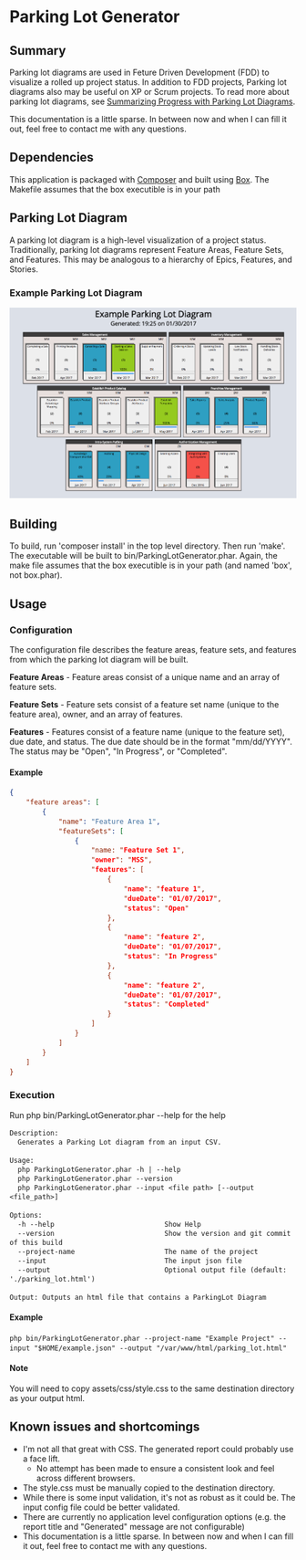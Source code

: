 # Parking Lot Generator

## Summary
Parking lot diagrams are used in Feture Driven Development (FDD) to visualize a rolled up project status. In addition to FDD projects, Parking lot diagrams also may be useful on XP or Scrum projects. To read more about parking lot diagrams, see <a href="http://leadinganswers.typepad.com/leading_answers/2007/02/summarizing_pro.html" target="_blank">Summarizing Progress with Parking Lot Diagrams</a>.

This documentation is a little sparse. In between now and when I can fill it out, feel free to contact me with any questions.

## Dependencies
This application is packaged with <a href="https://getcomposer.org/doc/00-intro.md" target="_blank">Composer</a> and built using <a href="https://github.com/box-project/box2" target="_blank">Box</a>. The Makefile assumes that the box executible is in your path

## Parking Lot Diagram
A parking lot diagram is a high-level visualization of a project status. Traditionally, parking lot diagrams represent Feature Areas, Feature Sets, and Features. This may be analogous to a hierarchy of Epics, Features, and Stories.  

### Example Parking Lot Diagram
![example](./assets/images/example.png)

## Building
To build, run 'composer install' in the top level directory. Then run 'make'. The executable will be built to bin/ParkingLotGenerator.phar. Again, the make file assumes that the box executible is in your path (and named 'box', not box.phar).

## Usage

### Configuration

The configuration file describes the feature areas, feature sets, and features from which the parking lot diagram will be built. 
 
**Feature Areas** - Feature areas consist of a unique name and an array of feature sets.

**Feature Sets** - Feature sets consist of a feature set name (unique to the feature area), owner, and an array of features.

**Features** - Features consist of a feature name (unique to the feature set), due date, and status. The due date should be in the format "mm/dd/YYYY". The status may be "Open", "In Progress", or "Completed".

#### Example
```json
{
    "feature areas": [
        {
            "name": "Feature Area 1",
            "featureSets": [
                {
                    "name: "Feature Set 1",
                    "owner": "MSS",
                    "features": [
                        {
                            "name": "feature 1",
                            "dueDate": "01/07/2017",
                            "status": "Open"
                        },
                        {
                            "name": "feature 2",
                            "dueDate": "01/07/2017",
                            "status": "In Progress"
                        },
                        {
                            "name": "feature 2",
                            "dueDate": "01/07/2017",
                            "status": "Completed"
                        }
                    ]
                }
            ]
        }
    ]
}
```

### Execution
Run php bin/ParkingLotGenerator.phar --help for the help
~~~
Description:
  Generates a Parking Lot diagram from an input CSV.

Usage:
  php ParkingLotGenerator.phar -h | --help
  php ParkingLotGenerator.phar --version
  php ParkingLotGenerator.phar --input <file path> [--output <file_path>]

Options:
  -h --help                           Show Help
  --version                           Show the version and git commit of this build
  --project-name                      The name of the project
  --input                             The input json file
  --output                            Optional output file (default: './parking_lot.html')

Output: Outputs an html file that contains a ParkingLot Diagram
~~~

#### Example
`php bin/ParkingLotGenerator.phar --project-name "Example Project" --input "$HOME/example.json" --output "/var/www/html/parking_lot.html"`

#### Note
You will need to copy assets/css/style.css to the same destination directory as your output html.

## Known issues and shortcomings 

* I'm not all that great with CSS. The generated report could probably use a face lift.
    * No attempt has been made to ensure a consistent look and feel across different browsers.
* The style.css must be manually copied to the destination directory.
* While there is some input validation, it's not as robust as it could be. The input config file could be better validated.
* There are currently no application level configuration options (e.g. the report title and "Generated" message are not configurable)
* This documentation is a little sparse. In between now and when I can fill it out, feel free to contact me with any questions.
